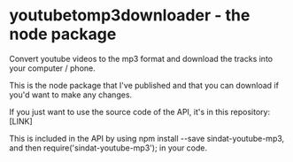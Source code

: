 # youtubetomp3downloader - the node package 
Convert youtube videos to the mp3 format and download the tracks into your computer / phone.

This is the node package that I've published and that you can download if you'd want to make any changes. 

If you just want to use the source code of the API, it's in this repository: [LINK]

This is included in the API by using npm install --save sindat-youtube-mp3, and then require('sindat-youtube-mp3'); in your code.